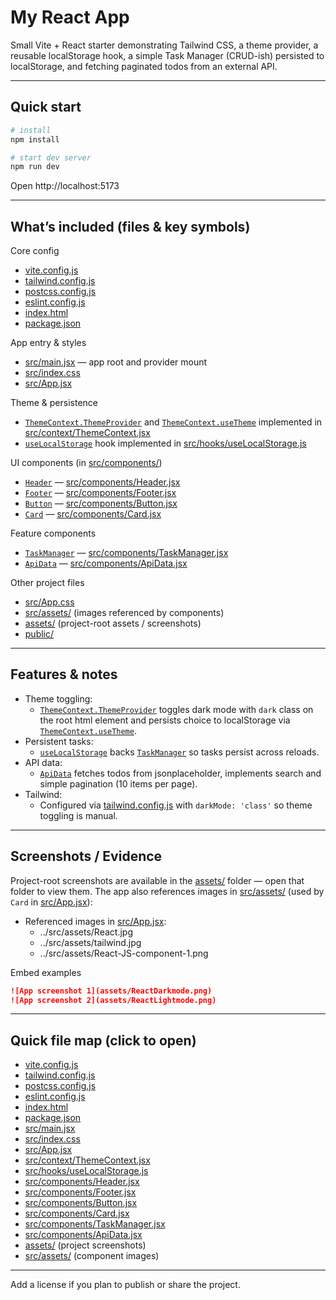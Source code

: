 # My React App

Small Vite + React starter demonstrating Tailwind CSS, a theme provider, a reusable localStorage hook, a simple Task Manager (CRUD-ish) persisted to localStorage, and fetching paginated todos from an external API.

---

## Quick start

```bash
# install
npm install

# start dev server
npm run dev
```

Open http://localhost:5173

---

## What’s included (files & key symbols)

Core config
- [vite.config.js](vite.config.js)
- [tailwind.config.js](tailwind.config.js)
- [postcss.config.js](postcss.config.js)
- [eslint.config.js](eslint.config.js)
- [index.html](index.html)
- [package.json](package.json)

App entry & styles
- [src/main.jsx](src/main.jsx) — app root and provider mount
- [src/index.css](src/index.css)
- [src/App.jsx](src/App.jsx)

Theme & persistence
- [`ThemeContext.ThemeProvider`](src/context/ThemeContext.jsx) and [`ThemeContext.useTheme`](src/context/ThemeContext.jsx) implemented in [src/context/ThemeContext.jsx](src/context/ThemeContext.jsx)
- [`useLocalStorage`](src/hooks/useLocalStorage.js) hook implemented in [src/hooks/useLocalStorage.js](src/hooks/useLocalStorage.js)

UI components (in [src/components/](src/components/))
- [`Header`](src/components/Header.jsx) — [src/components/Header.jsx](src/components/Header.jsx)
- [`Footer`](src/components/Footer.jsx) — [src/components/Footer.jsx](src/components/Footer.jsx)
- [`Button`](src/components/Button.jsx) — [src/components/Button.jsx](src/components/Button.jsx)
- [`Card`](src/components/Card.jsx) — [src/components/Card.jsx](src/components/Card.jsx)

Feature components
- [`TaskManager`](src/components/TaskManager.jsx) — [src/components/TaskManager.jsx](src/components/TaskManager.jsx)
- [`ApiData`](src/components/ApiData.jsx) — [src/components/ApiData.jsx](src/components/ApiData.jsx)

Other project files
- [src/App.css](src/App.css)
- [src/assets/](src/assets/) (images referenced by components)
- [assets/](assets/) (project-root assets / screenshots)
- [public/](public/)

---

## Features & notes

- Theme toggling:
  - [`ThemeContext.ThemeProvider`](src/context/ThemeContext.jsx) toggles dark mode with `dark` class on the root html element and persists choice to localStorage via [`ThemeContext.useTheme`](src/context/ThemeContext.jsx).
- Persistent tasks:
  - [`useLocalStorage`](src/hooks/useLocalStorage.js) backs [`TaskManager`](src/components/TaskManager.jsx) so tasks persist across reloads.
- API data:
  - [`ApiData`](src/components/ApiData.jsx) fetches todos from jsonplaceholder, implements search and simple pagination (10 items per page).
- Tailwind:
  - Configured via [tailwind.config.js](tailwind.config.js) with `darkMode: 'class'` so theme toggling is manual.

---

## Screenshots / Evidence

Project-root screenshots are available in the [assets/](assets/) folder — open that folder to view them. The app also references images in [src/assets/](src/assets/) (used by `Card` in [src/App.jsx](src/App.jsx)):

- Referenced images in [src/App.jsx](src/App.jsx):
  - ../src/assets/React.jpg
  - ../src/assets/tailwind.jpg
  - ../src/assets/React-JS-component-1.png

Embed examples 
```markdown
![App screenshot 1](assets/ReactDarkmode.png)
![App screenshot 2](assets/ReactLightmode.png)
```

---

## Quick file map (click to open)
- [vite.config.js](vite.config.js)
- [tailwind.config.js](tailwind.config.js)
- [postcss.config.js](postcss.config.js)
- [eslint.config.js](eslint.config.js)
- [index.html](index.html)
- [package.json](package.json)
- [src/main.jsx](src/main.jsx)
- [src/index.css](src/index.css)
- [src/App.jsx](src/App.jsx)
- [src/context/ThemeContext.jsx](src/context/ThemeContext.jsx)
- [src/hooks/useLocalStorage.js](src/hooks/useLocalStorage.js)
- [src/components/Header.jsx](src/components/Header.jsx)
- [src/components/Footer.jsx](src/components/Footer.jsx)
- [src/components/Button.jsx](src/components/Button.jsx)
- [src/components/Card.jsx](src/components/Card.jsx)
- [src/components/TaskManager.jsx](src/components/TaskManager.jsx)
- [src/components/ApiData.jsx](src/components/ApiData.jsx)
- [assets/](assets/) (project screenshots)
- [src/assets/](src/assets/) (component images)

---

Add a license if you plan to publish or share the project.